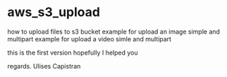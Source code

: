 # aws_s3_upload
how to upload  files to s3 bucket
example for upload an image
  simple and multipart
example for upload a video 
  simle and multipart

this is the first version hopefully I helped you 


regards. Ulises Capistran
